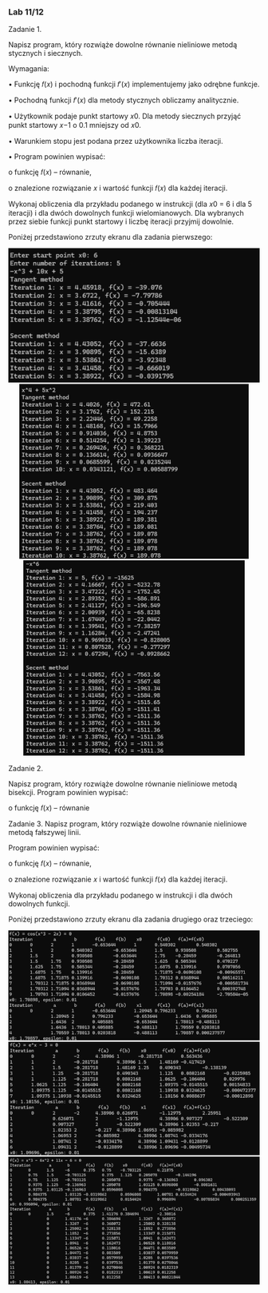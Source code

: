 <h3>Lab 11/12</h3>

Zadanie 1.

Napisz program, który rozwiąże dowolne równanie nieliniowe metodą stycznych
i siecznych. 

Wymagania:

• Funkcję 𝑓(𝑥) i pochodną funkcji 𝑓′(𝑥) implementujemy jako odrębne funkcje.

• Pochodną funkcji 𝑓′(𝑥) dla metody stycznych obliczamy analitycznie.

• Użytkownik podaje punkt startowy 𝑥0. Dla metody siecznych przyjąć punkt startowy
𝑥−1 o 0.1 mniejszy od 𝑥0.

• Warunkiem stopu jest podana przez użytkownika liczba iteracji.

• Program powinien wypisać:

o funkcję 𝑓(𝑥) – równanie,

o znalezione rozwiązanie 𝑥 i wartość funkcji 𝑓(𝑥) dla każdej iteracji.

Wykonaj obliczenia dla przykładu podanego w instrukcji (dla 𝑥0 = 6 i dla 5 iteracji) i dla
dwóch dowolnych funkcji wielomianowych. Dla wybranych przez siebie funkcji punkt
startowy i liczbę iteracji przyjmij dowolnie.

Poniżej przedstawiono zrzuty ekranu dla zadania pierwszego:
<p align="center">
  <img src="../images/nielin1.png" alt="nielin1">
  <img src="../images/nielin2.png" alt="nielin2">
  <img src="../images/nielin3.png" alt="nielin3">
</p>

Zadanie 2. 

Napisz program, który rozwiąże dowolne równanie nieliniowe metodą bisekcji.
Program powinien wypisać:

o funkcję 𝑓(𝑥) – równanie

Zadanie 3. Napisz program, który rozwiąże dowolne równanie nieliniowe metodą fałszywej linii.

Program powinien wypisać:

o funkcję 𝑓(𝑥) – równanie,

o znalezione rozwiązanie 𝑥 i wartość funkcji 𝑓(𝑥) dla każdej iteracji.

Wykonaj obliczenia dla przykładu podanego w instrukcji i dla dwóch dowolnych funkcji.

Poniżej przedstawiono zrzuty ekranu dla zadania drugiego oraz trzeciego:
<p align="center">
  <img src="../images/nielin4.png" alt="nielin4">
  <img src="../images/nielin5.png" alt="nielin5">
  <img src="../images/nielin6.png" alt="nielin6">
</p>
